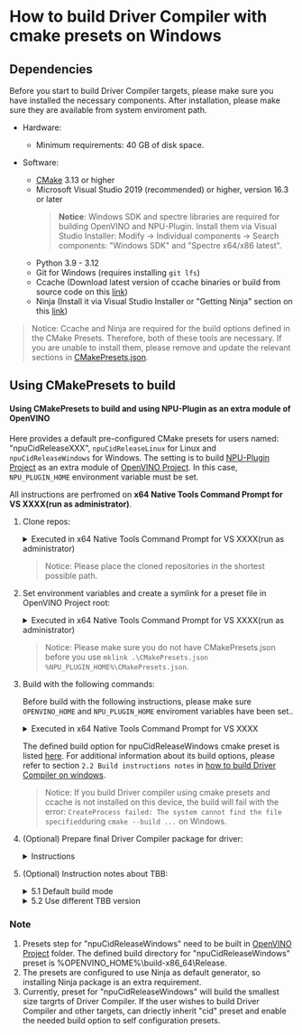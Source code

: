 # How to build Driver Compiler with cmake presets on Windows

## Dependencies

Before you start to build Driver Compiler targets, please make sure you have installed the necessary components. After installation, please make sure they are available from system enviroment path.

- Hardware:
    - Minimum requirements: 40 GB of disk space.

- Software:
    - [CMake](https://cmake.org/download/) 3.13 or higher
    - Microsoft Visual Studio 2019 (recommended) or higher, version 16.3 or later
        > **Notice**: Windows SDK and spectre libraries are required for building OpenVINO and NPU-Plugin. Install them via Visual Studio Installer: Modify -> Individual components -> Search components: "Windows SDK" and "Spectre x64/x86 latest".
    - Python 3.9 - 3.12
    - Git for Windows (requires installing `git lfs`)
    - Ccache (Download latest version of ccache binaries or build from source code on this [link](https://github.com/ccache/ccache/releases))
    - Ninja (Install it via Visual Studio Installer or "Getting Ninja" section on this [link](https://ninja-build.org/))

> Notice: Ccache and Ninja are required for the build options defined in the CMake Presets. Therefore, both of these tools are necessary. If you are unable to install them, please remove and update the relevant sections in [CMakePresets.json](../../../CMakePresets.json#L5).


## Using CMakePresets to build

#### Using CMakePresets to build and using NPU-Plugin as an extra module of OpenVINO

Here provides a default pre-configured CMake presets for users named: "npuCidReleaseXXX", `npuCidReleaseLinux` for Linux and `npuCidReleaseWindows` for Windows. The setting is to build [NPU-Plugin Project] as an extra module of [OpenVINO Project]. In this case, `NPU_PLUGIN_HOME` environment variable must be set.

All instructions are perfromed on **x64 Native Tools Command Prompt for VS XXXX(run as administrator)**.

1. Clone repos:
    <details>
    <summary>Executed in x64 Native Tools Command Prompt for VS XXXX(run as administrator)</summary>

    ```sh
        # set the proxy, if required.
        # set  http_proxy=xxxx
        # set  https_proxy=xxxx

        cd C:\workspace(Just an example, you could use your own branch/tag/commit.)
        git clone https://github.com/openvinotoolkit/openvino.git 
        cd openvino
        git checkout -b master origin/master (Just an example, you could use your own branch/tag/commit.)
        git submodule update --init --recursive

        cd C:\workspace (Just an example, you could use your own branch/tag/commit.)
        git clone https://github.com/openvinotoolkit/npu_plugin.git
        cd npu_plugin
        git checkout -b develop origin/develop (Just an example, you could use your own branch/tag/commit.)
        git submodule update --init --recursive
    ```
    </details>

    > Notice: Please place the cloned repositories in the shortest possible path.

2. Set environment variables and create a symlink for a preset file in OpenVINO Project root:
    <details>
    <summary>Executed in x64 Native Tools Command Prompt for VS XXXX(run as administrator)</summary>
    
    ```sh
        # set the enviroment variables
        set OPENVINO_HOME=C:\workspace\openvino (need change to your own path)
        set NPU_PLUGIN_HOME=C:\workspace\npu_plugin (need change to your own path)

        cd %OPENVINO_HOME%
        mklink .\CMakePresets.json %NPU_PLUGIN_HOME%\CMakePresets.json
    ```
    </details>

    > Notice: Please make sure you do not have CMakePresets.json before you use `mklink .\CMakePresets.json %NPU_PLUGIN_HOME%\CMakePresets.json`.

3. Build with the following commands:

    Before build with the following instructions, please make sure `OPENVINO_HOME` and `NPU_PLUGIN_HOME` enviroment variables have been set..

    <details>
    <summary>Executed in x64 Native Tools Command Prompt for VS XXXX</summary>
    
    ```sh
        cd %OPENVINO_HOME%
        cmake --preset npuCidReleaseWindows
        cd build-x86_64\Release\
        cmake --build .\ --target compilerTest profilingTest vpuxCompilerL0Test loaderTest
    ```
    </details>
    
    The defined build option for npuCidReleaseWindows cmake preset is listed [here](../../../CMakePresets.json#L280). For additional information about its build options, please refer to section `2.2 Build instructions notes` in [how to build Driver Compiler on windows](./how_to_build_driver_compiler_on_windows.md).

    > Notice: If you build Driver compiler using cmake presets and ccache is not installed on this device, the build will fail with the error: `CreateProcess failed: The system cannot find the file specified`during `cmake --build ...` on Windows.

4. (Optional) Prepare final Driver Compiler package for driver:

    <details>
    <summary>Instructions</summary>

    All Driver Compiler related targets have now been generated in `%OPENVINO_HOME%\bin\intel\Release` folder, where the binary npu_driver_compiler.dll can be found. The following instructions are provided to pack Driver Compiler related targets to the specified location.

    ```sh
        #install Driver compiler related targets to current path. A `cid` folder will be generated to `%OPENVINO_HOME%\build-x86_64`.
        cd %OPENVINO_HOME%\build-x86_64
        cmake --install .\ --prefix .\ --component CiD


        # or to get a related compressed file. A RELEASE-CiD.zip compressed file will be generated to `%OPENVINO_HOME%\build-x86_64\`.
        cpack -D CPACK_COMPONENTS_ALL=CiD -D CPACK_CMAKE_GENERATOR=Ninja -D CPACK_PACKAGE_FILE_NAME="RELEASE" -G "ZIP"
    ```
    </details>

5. (Optional) Instruction notes about TBB:

    <details>
    <summary>5.1 Default build mode</summary>

    Nowadays the Driver Compiler is building without TBB using `-D THREADING=SEQ`. More info about SEQ mode, please refer to this [file](https://github.com/openvinotoolkit/openvino/blob/0ebff040fd22daa37612a82fdf930ffce4ebb099/docs/dev/cmake_options_for_custom_compilation.md#options-affecting-binary-size).

    </details>

    <details>
    <summary>5.2 Use different TBB version</summary>

    If you wish to build with a specific version of TBB, you can download it from [oneTBB Project] and unzip its [release package](https://github.com/oneapi-src/oneTBB/releases). Then, add the following new lines after line 342 in [CMakePresets.json](../../../CMakePresets.json#L342) file.

    ```sh
        "TBBROOT": {
            "type": "FILEPATH",
            "value": "C:\Users\Local_Admin\workspace\path\to\downloaded\tbb"
        }
    ```
    
    The version of TBB download by [OpenVINO Project] is 2021.2.5 and you can find the version info in this [file](https://github.com/openvinotoolkit/openvino/blob/0ebff040fd22daa37612a82fdf930ffce4ebb099/cmake/dependencies.cmake#L105) in [OpenVINO Project]. If you would like to build TBB on your own, please refer to [INSTALL.md](https://github.com/oneapi-src/oneTBB/blob/master/INSTALL.md#build-onetbb) in [oneTBB Project].

    </details>

### Note

1. Presets step for "npuCidReleaseWindows" need to be built in [OpenVINO Project] folder. The defined build directory for "npuCidReleaseWindows" preset is %OPENVINO_HOME%\build-x86_64\Release.
2. The presets are configured to use Ninja as default generator, so installing Ninja package is an extra requirement.
3. Currently, preset for "npuCidReleaseWindows" will build the smallest size targrts of Driver Compiler. If the user wishes to build Driver Compiler and other targets, can driectly inherit "cid" preset and enable the needed build option to self configuration presets.

[OpenVINO Project]: https://github.com/openvinotoolkit/openvino
[NPU-Plugin Project]: https://github.com/openvinotoolkit/npu_plugin
[oneTBB Project]: https://github.com/oneapi-src/oneTBB

